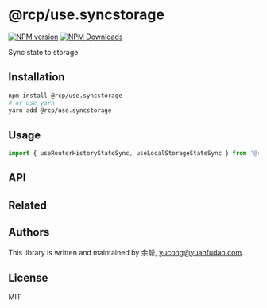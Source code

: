 # @rcp/use.syncstorage

[![NPM version](https://img.shields.io/npm/v/@rcp/use.syncstorage.svg?style=flat-square)](https://www.npmjs.com/package/@rcp/use.syncstorage)
[![NPM Downloads](https://img.shields.io/npm/dm/@rcp/use.syncstorage.svg?style=flat-square&maxAge=43200)](https://www.npmjs.com/package/@rcp/use.syncstorage)

Sync state to storage

## Installation

```bash
npm install @rcp/use.syncstorage
# or use yarn
yarn add @rcp/use.syncstorage
```

## Usage

```javascript
import { useRouterHistoryStateSync, useLocalStorageStateSync } from '@rcp/use.syncstorage'
```

## API

<!-- Generated by documentation.js. Update this documentation by updating the source code. -->

## Related

## Authors

This library is written and maintained by 余聪, <a href="mailto:yucong@yuanfudao.com">yucong@yuanfudao.com</a>.

## License

MIT

